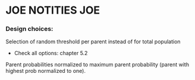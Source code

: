 # JOE NOTITIES JOE

### Design choices:
Selection of random threshold per parent instead of for total population
* Check all options: chapter 5.2

Parent probabilities normalized to maximum parent probability (parent with highest prob normalized to one). 
